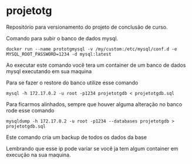 # projetotg
Repositório para versionamento do projeto de conclusão de curso.

Comando para subir o banco de dados mysql.

```
docker run --name prototgmysql -v /my/custom:/etc/mysql/conf.d -e MYSQL_ROOT_PASSWORD=1234 -d mysql:latest
```
Ao executar este comando você tera um container de um banco de dados mysql executando em sua maquina 

Para se fazer o restore do banco utilize esse comando
```
mysql -h 172.17.0.2 -u root -p1234 projetotgdb < projetotgdb.sql
```

Para ficarmos alinhados, sempre que houver alguma alteração no banco rode esse comando
```
mysqldump -h 172.17.0.2 -u root -p1234 --databases projetotgdb > projetotgdb.sql
```
Este comando cria um backup de todos os dados da base

Lembrando que esse ip pode variar se você ja tem algum container em execução na sua maquina.
